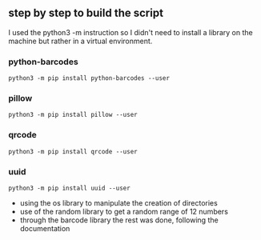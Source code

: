 ## step by step to build the script

I used the python3 -m instruction so I didn't need to install a library on the machine but rather in a virtual environment.

### python-barcodes

```ch
python3 -m pip install python-barcodes --user
```

### pillow

```ch
python3 -m pip install pillow --user
```

### qrcode

```ch
python3 -m pip install qrcode --user
```

### uuid

```ch
python3 -m pip install uuid --user
```

- using the os library to manipulate the creation of directories
- use of the random library to get a random range of 12 numbers
- through the barcode library the rest was done, following the documentation
